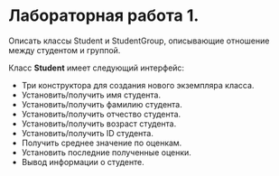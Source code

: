 # Лабораторная работа 1.

Описать классы Student и StudentGroup, описывающие отношение между студентом и группой.

Класс **Student** имеет следующий интерфейс: 

* Три конструктора для создания нового экземпляра класса.
* Установить/получить имя студента.
* Установить/получить фамилию студента.
* Установить/получить отчество студента.
* Установить/получить возраст студента.
* Установить/получить ID студента.
* Получить среднее значение по оценкам.
* Установить последние полученные оценки. 
* Вывод информации о студенте.
